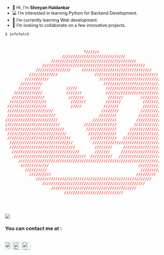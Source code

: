 - 👋 Hi, I’m <strong>Shreyan Haldankar</strong>
- 💻 I’m interested in learning  Python for Backend Development.
- 🌱 I’m currently learning Web development.
- 💞️ I’m looking to collaborate on a few innovative projects.<br>

```css
$ infofetch


                                                                                    shreyan@me
                                    *//////                                         ----------
                          /////////////////////////////                             */ Uptime;"19 years"                      
                     ///////////////////////////////////////                        */ Languages; "Python, C, C++"
                 ///////////////////////////////////////////////                    */ Front-End; "HTML, CSS, Bootstrap, JavaScript"
              ////////////////     ////////////////////////////////                 */ Back-End: "Django"
           /////////////                 /////////////////////////////              */ Database: "SQLite, PostgreSQL"
         ///////////                       /////////////////////////////            */ Others: "Git, Vercel, Netlify, VSCode, Pycharm"
       //////////                            /////////////////////////////          */ Hobbies: "Competitive Programming, Football, Blender"
      //////////            /////             /////////////////////////////     
    /////////////           ///////           //////////////////////////////    
   ///////////////           ///////           ///////        ////////////////  
  /////////////////           ///////         ///////          //////////////// 
 //////////////////           /////          ///////           ///////////////// 
 /////////////////////                      ////////          //////////////////
 //////////////////////                    ////////          ///////////////////
////////////////////////                ///////////         ////////////////////
/////////////////////////           ///////////////        /////////////////////
///////////////////////////          //////////////      ///////////////////////
 ///////////////////////////          /////////////     ////////////////////////
 /////////////////////////////         ////////////   //////////////////////////
  /////////////////////////////         /////////////////////////////////////// 
  //////////////////////////////         ////////     ////////////////////////  
   ///////////////////////////////       ///////     ////////////////////////  
    /////////////////////////////////  //////////   ////////////////////////    
      /////////////////////////////////////////////////////////////////////     
       /////////////                                         /////////////      
         //////////                                           //////////        
           //////////                                       /////////              
              /////////////////////////////////////////////////////                 contact:
                 ///////////////////////////////////////////////                    --------
                     ///////////////////////////////////////                        Github: https://github.com/shreyan-haldankar
                           ///////////////////////////                              Email: "shreyanhaldankar@gmail.com"
                                                                                    LinkedIn: www.linkedin.com/in/shreyan-haldankar/
 
```


<br>

<img src="https://github-readme-stats.vercel.app/api?username=shreyan-haldankar&&show_icons=true&title_color=ffffff&icon_color=fffff&text_color=daf7dc&bg_color=151515">


<h3>You can contact me at :</h3> 
<br>
<a href="https://www.linkedin.com/in/shreyan-haldankar/">
    <img align="left" alt="shreyan-haldankar | Linkedin" width="24px" src="https://cdn-icons-png.flaticon.com/512/174/174857.png">
</a>
  <a href="mailto:shreyanhaldankar@gmail.com">
    <img align="left" alt="Shreyan Haldankar | Gmail" width="26px" src="https://cdn-icons-png.flaticon.com/512/732/732200.png" />
  </a>
  <a href="https://www.instagram.com/shreyan__09/">
    <img align="left" alt="shreyan__09 | Instagram" width="26px" src="https://cdn-icons-png.flaticon.com/512/174/174855.png" />
  </a>

<br>


